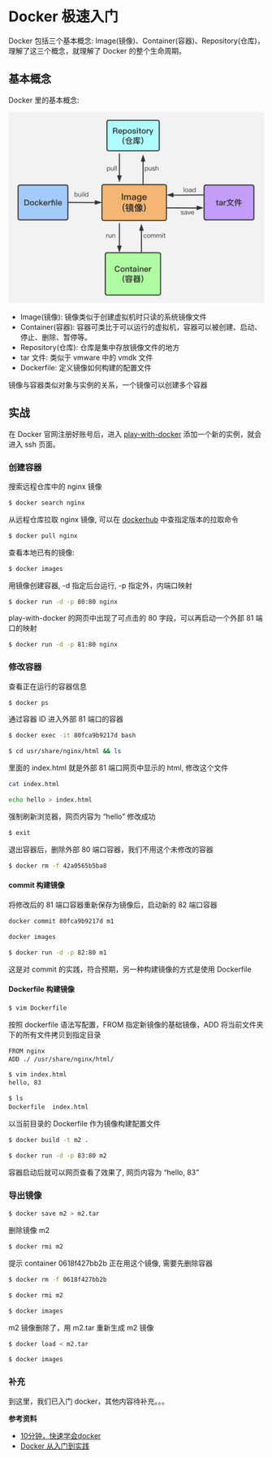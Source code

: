 # Docker 极速入门


Docker 包括三个基本概念: Image(镜像)、Container(容器)、Repository(仓库)，理解了这三个概念，就理解了 Docker 的整个生命周期。

## 基本概念

Docker 里的基本概念:

![Docker里的基本概念](/img/docker.jpg "Docker里的基本概念")

- Image(镜像): 镜像类似于创建虚拟机时只读的系统镜像文件
- Container(容器): 容器可类比于可以运行的虚拟机，容器可以被创建、启动、停止、删除、暂停等。
- Repository(仓库): 仓库是集中存放镜像文件的地方
- tar 文件: 类似于 vmware 中的 vmdk 文件
- Dockerfile: 定义镜像如何构建的配置文件

镜像与容器类似对象与实例的关系，一个镜像可以创建多个容器

## 实战

在 Docker 官网注册好账号后，进入 [play-with-docker](https://labs.play-with-docker.com/) 添加一个新的实例，就会进入 ssh 页面。

### 创建容器

搜索远程仓库中的 nginx 镜像

```bash
$ docker search nginx
```

从远程仓库拉取 nginx 镜像, 可以在 [dockerhub](https://hub.docker.com/) 中查指定版本的拉取命令

```bash
$ docker pull nginx
```

查看本地已有的镜像:

```bash
$ docker images
```

用镜像创建容器, -d 指定后台运行, -p 指定外，内端口映射

```bash
$ docker run -d -p 80:80 nginx
```
 
play-with-docker 的网页中出现了可点击的 80 字段，可以再启动一个外部 81 端口的映射

```bash
$ docker run -d -p 81:80 nginx
```

### 修改容器

查看正在运行的容器信息

```bash
$ docker ps
```

通过容器 ID 进入外部 81 端口的容器

```bash
$ docker exec -it 80fca9b9217d bash
```

```bash
$ cd usr/share/nginx/html && ls
```

里面的 index.html 就是外部 81 端口网页中显示的 html, 修改这个文件

```bash
cat index.html
```

```bash
echo hello > index.html
```

强制刷新浏览器，网页内容为 “hello” 修改成功

```bash
$ exit 
```

退出容器后，删除外部 80 端口容器，我们不用这个未修改的容器

```bash
$ docker rm -f 42a0565b5ba8
```

#### commit 构建镜像

将修改后的 81 端口容器重新保存为镜像后，启动新的 82 端口容器

```bash
docker commit 80fca9b9217d m1
```

```bash
docker images
```

```bash
$ docker run -d -p 82:80 m1
```

这是对 commit 的实践，符合预期，另一种构建镜像的方式是使用 Dockerfile


#### Dockerfile 构建镜像

```bash
$ vim Dockerfile
```

按照 dockerfile 语法写配置，FROM 指定新镜像的基础镜像，ADD 将当前文件夹下的所有文件拷贝到指定目录

```
FROM nginx
ADD ./ /usr/share/nginx/html/
```

```bash
$ vim index.html
hello, 83
```

```bash
$ ls
Dockerfile  index.html
```

以当前目录的 Dockerfile 作为镜像构建配置文件

```bash
$ docker build -t m2 .
```

```bash
$ docker run -d -p 83:80 m2
```

容器启动后就可以网页查看了效果了, 网页内容为 “hello, 83”

### 导出镜像

```bash
$ docker save m2 > m2.tar
```

删除镜像 m2

```bash
$ docker rmi m2
```

提示 container 0618f427bb2b 正在用这个镜像, 需要先删除容器

```bash
$ docker rm -f 0618f427bb2b
```

```bash
$ docker rmi m2
```

```bash
$ docker images
```

m2 镜像删除了，用 m2.tar 重新生成 m2 镜像

```bash
$ docker load < m2.tar
```

```bash
$ docker images
```

### 补充

到这里，我们已入门 docker，其他内容待补充。。。


**参考资料**

- [10分钟，快速学会docker](https://www.bilibili.com/video/BV1R4411F7t9)
- [Docker 从入门到实践](https://yeasy.gitbook.io/docker_practice/)
